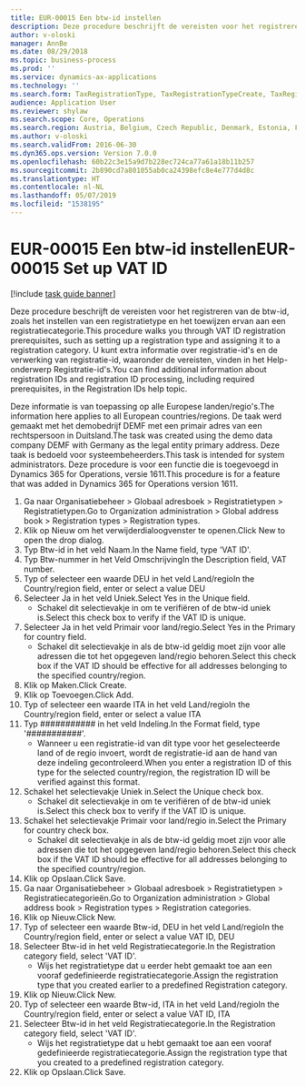 ```yaml
---
title: EUR-00015 Een btw-id instellen
description: Deze procedure beschrijft de vereisten voor het registreren van de btw-id, zoals het instellen van een registratietype en het toewijzen ervan aan een registratiecategorie.
author: v-oloski
manager: AnnBe
ms.date: 08/29/2018
ms.topic: business-process
ms.prod: ''
ms.service: dynamics-ax-applications
ms.technology: ''
ms.search.form: TaxRegistrationType, TaxRegistrationTypeCreate, TaxRegistrationLegislationTypes
audience: Application User
ms.reviewer: shylaw
ms.search.scope: Core, Operations
ms.search.region: Austria, Belgium, Czech Republic, Denmark, Estonia, Finland, France, Germany, Hungary, Ireland, Italy, Latvia, Lithuania, Netherlands, Poland, Spain, Sweden, United Kingdom
ms.author: v-oloski
ms.search.validFrom: 2016-06-30
ms.dyn365.ops.version: Version 7.0.0
ms.openlocfilehash: 60b22c3e15a9d7b228ec724ca77a61a18b11b257
ms.sourcegitcommit: 2b890cd7a801055ab0ca24398efc8e4e777d4d8c
ms.translationtype: HT
ms.contentlocale: nl-NL
ms.lasthandoff: 05/07/2019
ms.locfileid: "1538195"
---
```

# <a name="eur-00015-set-up-vat-id"></a><span data-ttu-id="93f07-103">EUR-00015 Een btw-id instellen</span><span class="sxs-lookup"><span data-stu-id="93f07-103">EUR-00015 Set up VAT ID</span></span>

[!include [task guide banner](../../includes/task-guide-banner.md)]

<span data-ttu-id="93f07-104">Deze procedure beschrijft de vereisten voor het registreren van de btw-id, zoals het instellen van een registratietype en het toewijzen ervan aan een registratiecategorie.</span><span class="sxs-lookup"><span data-stu-id="93f07-104">This procedure walks you through VAT ID registration prerequisites, such as setting up a registration type and assigning it to a registration category.</span></span> <span data-ttu-id="93f07-105">U kunt extra informatie over registratie-id's en de verwerking van registratie-id, waaronder de vereisten, vinden in het Help-onderwerp Registratie-id's.</span><span class="sxs-lookup"><span data-stu-id="93f07-105">You can find additional information about registration IDs and registration ID processing, including required prerequisites, in the Registration IDs help topic.</span></span> 

<span data-ttu-id="93f07-106">Deze informatie is van toepassing op alle Europese landen/regio's.</span><span class="sxs-lookup"><span data-stu-id="93f07-106">The information here applies to all European countries/regions.</span></span> <span data-ttu-id="93f07-107">De taak werd gemaakt met het demobedrijf DEMF met een primair adres van een rechtspersoon in Duitsland.</span><span class="sxs-lookup"><span data-stu-id="93f07-107">The task was created using the demo data company DEMF with Germany as the legal entity primary address.</span></span> <span data-ttu-id="93f07-108">Deze taak is bedoeld voor systeembeheerders.</span><span class="sxs-lookup"><span data-stu-id="93f07-108">This task is intended for system administrators.</span></span> <span data-ttu-id="93f07-109">Deze procedure is voor een functie die is toegevoegd in Dynamics 365 for Operations, versie 1611.</span><span class="sxs-lookup"><span data-stu-id="93f07-109">This procedure is for a feature that was added in Dynamics 365 for Operations version 1611.</span></span>

1. <span data-ttu-id="93f07-110">Ga naar Organisatiebeheer > Globaal adresboek > Registratietypen > Registratietypen.</span><span class="sxs-lookup"><span data-stu-id="93f07-110">Go to Organization administration > Global address book > Registration types > Registration types.</span></span>
2. <span data-ttu-id="93f07-111">Klik op Nieuw om het verwijderdialoogvenster te openen.</span><span class="sxs-lookup"><span data-stu-id="93f07-111">Click New to open the drop dialog.</span></span>
3. <span data-ttu-id="93f07-112">Typ Btw-id in het veld Naam.</span><span class="sxs-lookup"><span data-stu-id="93f07-112">In the Name field, type 'VAT ID'.</span></span>
4. <span data-ttu-id="93f07-113">Typ Btw-nummer in het Veld Omschrijving</span><span class="sxs-lookup"><span data-stu-id="93f07-113">In the Description field, VAT number.</span></span>
5. <span data-ttu-id="93f07-114">Typ of selecteer een waarde DEU in het veld Land/regio</span><span class="sxs-lookup"><span data-stu-id="93f07-114">In the Country/region field, enter or select a value DEU</span></span>
6. <span data-ttu-id="93f07-115">Selecteer Ja in het veld Uniek.</span><span class="sxs-lookup"><span data-stu-id="93f07-115">Select Yes in the Unique field.</span></span>
    * <span data-ttu-id="93f07-116">Schakel dit selectievakje in om te verifiëren of de btw-id uniek is.</span><span class="sxs-lookup"><span data-stu-id="93f07-116">Select this check box to verify if the VAT ID is unique.</span></span>  
7. <span data-ttu-id="93f07-117">Selecteer Ja in het veld Primair voor land/regio.</span><span class="sxs-lookup"><span data-stu-id="93f07-117">Select Yes in the Primary for country field.</span></span>
    * <span data-ttu-id="93f07-118">Schakel dit selectievakje in als de btw-id geldig moet zijn voor alle adressen die tot het opgegeven land/regio behoren.</span><span class="sxs-lookup"><span data-stu-id="93f07-118">Select this check box if the VAT ID should be effective for all addresses belonging to the specified country/region.</span></span>  
8. <span data-ttu-id="93f07-119">Klik op Maken.</span><span class="sxs-lookup"><span data-stu-id="93f07-119">Click Create.</span></span>
9. <span data-ttu-id="93f07-120">Klik op Toevoegen.</span><span class="sxs-lookup"><span data-stu-id="93f07-120">Click Add.</span></span>
10. <span data-ttu-id="93f07-121">Typ of selecteer een waarde ITA in het veld Land/regio</span><span class="sxs-lookup"><span data-stu-id="93f07-121">In the Country/region field, enter or select a value ITA</span></span>
11. <span data-ttu-id="93f07-122">Typ ########### in het veld Indeling.</span><span class="sxs-lookup"><span data-stu-id="93f07-122">In the Format field, type '###########'.</span></span>
    * <span data-ttu-id="93f07-123">Wanneer u een registratie-id van dit type voor het geselecteerde land of de regio invoert, wordt de registratie-id aan de hand van deze indeling gecontroleerd.</span><span class="sxs-lookup"><span data-stu-id="93f07-123">When you enter a registration ID of this type for the selected country/region, the registration ID will be verified against this format.</span></span>  
12. <span data-ttu-id="93f07-124">Schakel het selectievakje Uniek in.</span><span class="sxs-lookup"><span data-stu-id="93f07-124">Select the Unique check box.</span></span>
    * <span data-ttu-id="93f07-125">Schakel dit selectievakje in om te verifiëren of de btw-id uniek is.</span><span class="sxs-lookup"><span data-stu-id="93f07-125">Select this check box to verify if the VAT ID is unique.</span></span>  
13. <span data-ttu-id="93f07-126">Schakel het selectievakje Primair voor land/regio in.</span><span class="sxs-lookup"><span data-stu-id="93f07-126">Select the Primary for country check box.</span></span>
    * <span data-ttu-id="93f07-127">Schakel dit selectievakje in als de btw-id geldig moet zijn voor alle adressen die tot het opgegeven land/regio behoren.</span><span class="sxs-lookup"><span data-stu-id="93f07-127">Select this check box if the VAT ID should be effective for all addresses belonging to the specified country/region.</span></span>  
14. <span data-ttu-id="93f07-128">Klik op Opslaan.</span><span class="sxs-lookup"><span data-stu-id="93f07-128">Click Save.</span></span>
15. <span data-ttu-id="93f07-129">Ga naar Organisatiebeheer > Globaal adresboek > Registratietypen > Registratiecategorieën.</span><span class="sxs-lookup"><span data-stu-id="93f07-129">Go to Organization administration > Global address book > Registration types > Registration categories.</span></span>
16. <span data-ttu-id="93f07-130">Klik op Nieuw.</span><span class="sxs-lookup"><span data-stu-id="93f07-130">Click New.</span></span>
17. <span data-ttu-id="93f07-131">Typ of selecteer een waarde Btw-id, DEU in het veld Land/regio</span><span class="sxs-lookup"><span data-stu-id="93f07-131">In the Country/region field, enter or select a value VAT ID, DEU</span></span>
18. <span data-ttu-id="93f07-132">Selecteer Btw-id in het veld Registratiecategorie.</span><span class="sxs-lookup"><span data-stu-id="93f07-132">In the Registration category field, select 'VAT ID'.</span></span>
    * <span data-ttu-id="93f07-133">Wijs het registratietype dat u eerder hebt gemaakt toe aan een vooraf gedefinieerde registratiecategorie.</span><span class="sxs-lookup"><span data-stu-id="93f07-133">Assign the registration type that you created earlier to a predefined Registration category.</span></span>  
19. <span data-ttu-id="93f07-134">Klik op Nieuw.</span><span class="sxs-lookup"><span data-stu-id="93f07-134">Click New.</span></span>
20. <span data-ttu-id="93f07-135">Typ of selecteer een waarde Btw-id, ITA in het veld Land/regio</span><span class="sxs-lookup"><span data-stu-id="93f07-135">In the Country/region field, enter or select a value VAT ID, ITA</span></span>
21. <span data-ttu-id="93f07-136">Selecteer Btw-id in het veld Registratiecategorie.</span><span class="sxs-lookup"><span data-stu-id="93f07-136">In the Registration category field, select 'VAT ID'.</span></span>
    * <span data-ttu-id="93f07-137">Wijs het registratietype dat u hebt gemaakt toe aan een vooraf gedefinieerde registratiecategorie.</span><span class="sxs-lookup"><span data-stu-id="93f07-137">Assign the registration type that you created to a predefined registration category.</span></span>  
22. <span data-ttu-id="93f07-138">Klik op Opslaan.</span><span class="sxs-lookup"><span data-stu-id="93f07-138">Click Save.</span></span>

